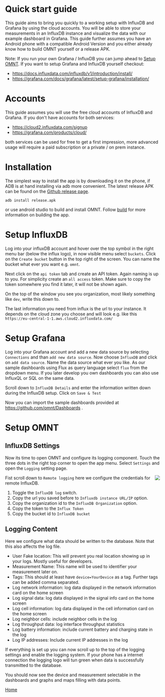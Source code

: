 # Quick start guide

This guide aims to bring you quickly to a working setup with InfluxDB and Grafana by using the cloud accounts. You will be able to store your measurements in an InfluxDB instance and visualize the data with our example dashboard in Grafana. This guide further assumes you have an Android phone with a compatible Android Version and you either already know how to build OMNT yourself or a release APK.

Note: If you run your own Grafana / InfluxDB you can jump ahead to [Setup OMNT](#setup-omnt).
If you want to setup Grafana and InfluxDB yourself checkout:
* https://docs.influxdata.com/influxdb/v1/introduction/install/
* https://grafana.com/docs/grafana/latest/setup-grafana/installation/

# Accounts
This guide assumes you will use the free cloud accounts of InfluxDB and Grafana. If you don't have accounts for both services:

  * https://cloud2.influxdata.com/signup
  * https://grafana.com/products/cloud/

both services can be used for free to get a first impression, more advanced usage will require a paid subscription or a private / on prem instance.

# Installation
The simplest way to install the app is by downloading it on the phone, if ADB is at hand installing via adb more convenient.
The latest release APK can be found on the [Github release page](https://github.com/omnt/OpenMobileNetworkToolkit/releases/).

    adb install release.apk

or use android studio to build and install OMNT. Follow [build](build.md) for more information on building the app.

# Setup InfluxDB
Log into your influxDB account and hover over the top symbol in the right menu bar (below the influx logo), in now visible menu select ```buckets```. Click on the ```Create bucket``` button in the top right of the screen. You can name the bucket what ever you want e.g. ```omnt```.

Next click on the ```api token``` tab and create an API token. Again naming is up to you. 
For simplicity create an ```all access``` token. 
Make sure to copy the token somewhere you find it later, it will not be shown again.

On the top of the window you see you organization, most likely something like ```dev```, write this down to.

The last information you need from influx is the url to your instance. It depends on the cloud zone you choose and will look e.g. like this ```https://eu-central-1-1.aws.cloud2.influxdata.com/```

# Setup Grafana
Log into your Grafana account and add a new data source by selecting ```Connections``` and than ```add new data source```. Now choose ```InfluxDB``` and click on ```add data source```.
Name the data source what ever you like. As our sample dashboards using Flux as query language select ```flux``` from the dropdown menu. If you later develop you own dashboards you can also use InfluxQL or SQL on the same data.

Scroll down to ```InfluxDB Details``` and enter the information written down during the InfluxDB setup. 
Click on ```Save & Test```

Now you can import the sample dashboards provided at https://github.com/omnt/Dashboards .

# Setup OMNT
## InfluxDB Settings
Now its time to open OMNT and configure its logging component. Touch the three dots in the right top corner to open the app menu. Select ```Settings``` and open the ```Logging``` setting page.

<img align="right" src="images/influx_settings_credentials.png">

Fist scroll down to ```Remote logging``` here we configure the credentials for remote InfluxDB. 
1) Toggle the ```InfluxDB log``` switch.
2) Copy the url you saved before to ```Influxdb instance URL/IP``` option. 
3) Copy the organization id to the ```InfluxDB Organization``` option.
4) Copy the token to the ```Influx Token```
5) Copy the bucket id to ```InfluxDB bucket```

## Logging Content
Here we configure what data should be written to the database. Note that this also affects the log file. 
* User Fake location: This will prevent you real location showing up in your logs. Mostly useful for developers.
* Measurement Name: This name will be used to identifier your measurement later on.
* Tags: This should at least have ```device=YourDevice``` as a tag. Further tags can be added comma separated.
* Log network information: log data displayed in the network information card on the home screen
* Log signal data: log data displayed in the signal info card on the home screen
* Log cell information: log data displayed in the cell information card on the home screen
* Log neighbor cells: include neighbor cells in the log
* Log throughput data: log interface throughput statistics
* Log battery information: include current battery and charging state in the log
* Log IP addresses: Include current IP addresses in the log

If everything is set up you can now scroll up to the top of the logging settings and enable the logging system. If your phone has a internet connection the logging logo will tun green when data is successfully transmitted to the database.

You should now see the device and measurement selectable in the dashboards and graphs and maps filling with data points.

[Home](OpenMobileNetworkToolkit.md)
